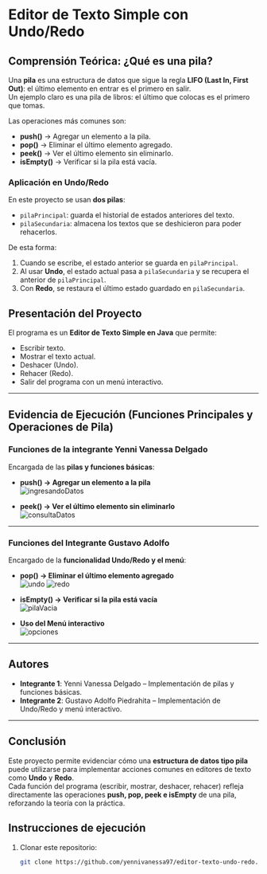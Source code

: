#  Editor de Texto Simple con Undo/Redo

## Comprensión Teórica: ¿Qué es una pila?

Una **pila** es una estructura de datos que sigue la regla **LIFO (Last In, First Out)**: el último elemento en entrar es el primero en salir.  
Un ejemplo claro es una pila de libros: el último que colocas es el primero que tomas.

Las operaciones más comunes son:
- **push()** → Agregar un elemento a la pila.
- **pop()** → Eliminar el último elemento agregado.
- **peek()** → Ver el último elemento sin eliminarlo.
- **isEmpty()** → Verificar si la pila está vacía.  

### Aplicación en Undo/Redo
En este proyecto se usan **dos pilas**:
- `pilaPrincipal`: guarda el historial de estados anteriores del texto.
- `pilaSecundaria`: almacena los textos que se deshicieron para poder rehacerlos.

De esta forma:
1. Cuando se escribe, el estado anterior se guarda en `pilaPrincipal`.
2. Al usar **Undo**, el estado actual pasa a `pilaSecundaria` y se recupera el anterior de `pilaPrincipal`.
3. Con **Redo**, se restaura el último estado guardado en `pilaSecundaria`.  

##  Presentación del Proyecto

El programa es un **Editor de Texto Simple en Java** que permite:
- Escribir texto.
- Mostrar el texto actual.
- Deshacer (Undo).
- Rehacer (Redo).
- Salir del programa con un menú interactivo.

---


## Evidencia de Ejecución (Funciones Principales y Operaciones de Pila)

### Funciones de la integrante Yenni Vanessa Delgado
Encargada de las **pilas y funciones básicas**:

- **push() → Agregar un elemento a la pila**  
  ![ingresandoDatos](https://github.com/user-attachments/assets/71f4cdbc-84ea-449b-9455-4a228d2d5035)

- **peek() → Ver el último elemento sin eliminarlo**  
  ![consultaDatos](https://github.com/user-attachments/assets/909c8115-5e40-406f-8065-33b650a81cc4)

---

### Funciones del Integrante Gustavo Adolfo 
Encargado de la **funcionalidad Undo/Redo y el menú**:

- **pop() → Eliminar el último elemento agregado**  
![undo](https://github.com/user-attachments/assets/029d16d3-a418-4358-8603-aef901c1e84d)
![redo](https://github.com/user-attachments/assets/ae6701a7-e18e-439e-971b-b238e6418d14)

- **isEmpty() → Verificar si la pila está vacía**  
![pilaVacia](https://github.com/user-attachments/assets/e5dfd64d-078f-435b-8c3b-50d4910450cc)

- **Uso del Menú interactivo**  
![opciones](https://github.com/user-attachments/assets/8d7d107f-6d1e-46fa-834c-4b8724bd4513)

---

## Autores

- **Integrante 1**: Yenni Vanessa Delgado – Implementación de pilas y funciones básicas.
- **Integrante 2**: Gustavo Adolfo Piedrahita – Implementación de Undo/Redo y menú interactivo.

---

## Conclusión

Este proyecto permite evidenciar cómo una **estructura de datos tipo pila** puede utilizarse para implementar acciones comunes en editores de texto como **Undo** y **Redo**.  
Cada función del programa (escribir, mostrar, deshacer, rehacer) refleja directamente las operaciones **push, pop, peek e isEmpty** de una pila, reforzando la teoría con la práctica.

## Instrucciones de ejecución

1. Clonar este repositorio:
   ```bash
   git clone https://github.com/yennivanessa97/editor-texto-undo-redo.git
